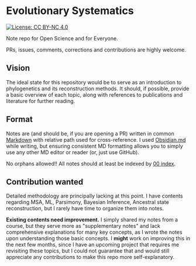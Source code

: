 # Evolutionary Systematics

[![License: CC BY-NC 4.0](https://img.shields.io/badge/License-CC_BY--NC_4.0-lightgrey.svg)](https://creativecommons.org/licenses/by-nc/4.0/)

Note repo for Open Science and for Everyone.

PRs, issues, comments, corrections and contributions are highly welcome. 

## Vision

The ideal state for this repository would be to serve as an introduction to phylogenetics and its reconstruction methods. It should, if possible, provide a basic overview of each topic, along with references to publications and literature for further reading.

## Format

Notes are (and should be, if you are opening a PR) written in common [Markdown](https://en.wikipedia.org/wiki/Markdown) with relative path used for cross-reference. I used [Obsidian.md](https://obsidian.md) while writing, but ensuring consistent MD formatting allows you to simply use any other MD editor or reader (or, just use GitHub).

No orphans allowed!! All notes should at least be indexed by [00 index](00%20index.md).

## Contribution wanted

Detailed methodology are principally lacking at this point. I have contents regarding MSA, ML, Parsimony, Bayesian Inference, Ancestral state reconstruction, but I rarely have time to organize them into notes. 

**Existing contents need improvement.** I simply shared my notes from a course, but they serve more as "supplementary notes" and lack comprehensive explanations for many key concepts, as I wrote the notes upon understanding those basic concepts. I **might** work on improving this in the next few months, since I have an upcoming project that requires me revisiting these topics, but I could not guarantee that and would still appreciate any contributions to make this repo more self-explanatory.
